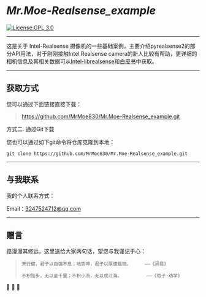 #  _Mr.Moe-Realsense_example_

[![License:GPL 3.0](https://img.shields.io/badge/License-GPL3.0-yellow.svg)](http://www.gnu.org/licenses/gpl-3.0.html)

-----

这是关于 Intel-Realsense 摄像机的一些基础案例，主要介绍pyrealsense2的部分API用法，对于刚刚接触Intel Realsense camera的新人比较有帮助，更详细的相机信息及其相关数据可从[Intel-librealsense](https://github.com/IntelRealSense/librealsense)和[白皮书](https://dev.intelrealsense.com/docs/whitepapers)中获取。




---------

## 获取方式

[^1]: 直接下载

您可以通过下面链接直接下载：
      

> https://github.com/MrMoe830/Mr.Moe-Realsense_example.git



方式二. 通过Git下载
  
您也可以通过如下git命令将仓库克隆到本地：

```
git clone https://github.com/MrMoe830/Mr.Moe-Realsense_example.git
```

---------

## 与我联系

我的个人联系方式：

Email：3247524712@qq.com

----------

## 赠言


路漫漫其修远，这里送给大家两句话，望您与我谨记于心：
>     
>     天行健，君子以自强不息；地势坤，君子以厚德载物。     ——《周易》
>
>     不积跬步，无以至千里；不积小流，无以成江海。         ——《荀子·劝学》
:hugs: :hugs: :hugs:
